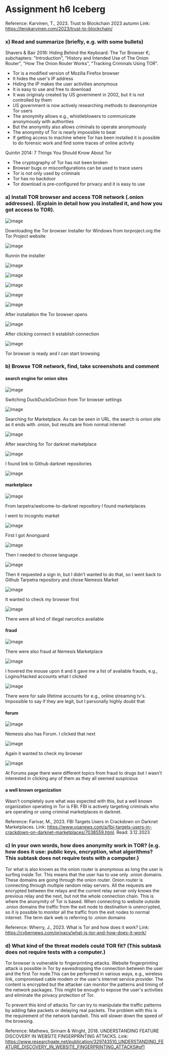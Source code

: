 # Assignment h6 Iceberg

Reference: Karvinen, T., 2023. Trust to Blockchain 2023 autumn Link: https://terokarvinen.com/2023/trust-to-blockchain/

### x) Read and summarize (briefly, e.g. with some bullets)

Shavers & Bair 2016: Hiding Behind the Keyboard: The Tor Browser €; subchapters: "Introduction", "History and Intended Use of The Onion Router", "How The Onion Router Works", "Tracking Criminals Using TOR".

-  Tor is a modified version of Mozilla  Firefox browser
-  It hides the user's IP address
-  Hiding the IP makes the user activities anonymous
-  It is easy to use and free to download
-  It was originaly created by US government in 2002, but it is not controlled by them
-  US government is now actively researching methods to deanonymize Tor users
-  The anonymity allows e.g., whistleblowers to communicate anonymously with authorities
-  But the anonymity also allows criminals to operate anonymously
-  The anonymity of Tor is nearly impossible to beat
-  If getting access to machine where Tor has been installed it is possible to do forensic work and find some traces of online activity

Quintin 2014: 7 Things You Should Know About Tor

- The cryptography of Tor has not been broken
- Browser bugs or misconfigurations can be used to trace users
- Tor is not only used by criminals
- Tor has no backdoor
- Tor download is pre-configured for privacy and it is easy to use

### a) Install TOR browser and access TOR network (.onion addresses). (Explain in detail how you installed it, and how you got access to TOR).

![image](https://github.com/a1600795/Trust2BlockChain/assets/149095048/f1b26d8a-e817-479f-9edb-aa684fb7e380)

Downloading the Tor browser installer for Windows from torproject.org the Tor Project website

![image](https://github.com/a1600795/Trust2BlockChain/assets/149095048/8491710a-2085-4aca-9ef5-1d8cdff6cdcc)

Runnin the installer

![image](https://github.com/a1600795/Trust2BlockChain/assets/149095048/070d3bd0-4ebc-4593-a9eb-f0214b32af75)

![image](https://github.com/a1600795/Trust2BlockChain/assets/149095048/4c4fad71-421e-463a-a003-9613b08ecea5)

![image](https://github.com/a1600795/Trust2BlockChain/assets/149095048/ec65f1da-e5a2-4950-a105-f9617ecce7a5)

![image](https://github.com/a1600795/Trust2BlockChain/assets/149095048/11cfc49e-af61-4f72-b97b-111eb4b3fe3d)

![image](https://github.com/a1600795/Trust2BlockChain/assets/149095048/e1127a8c-7355-46d4-8bff-82679e55c361)

After installation the Tor browser opens

![image](https://github.com/a1600795/Trust2BlockChain/assets/149095048/5b4a3293-32fc-4bc0-b351-012d4fb48c2c)

After clicking connect it establish connection

![image](https://github.com/a1600795/Trust2BlockChain/assets/149095048/8d48534d-e77c-4fac-80f4-003a236850b8)

Tor browser is ready and I can start browsing


### b) Browse TOR network, find, take screenshots and comment

#### search engine for onion sites

![image](https://github.com/a1600795/Trust2BlockChain/assets/149095048/88108c9c-aead-4c5e-9e80-8b69a0366e42)

Switching DuckDuckGoOnion from Tor browser settings

![image](https://github.com/a1600795/Trust2BlockChain/assets/149095048/f174b192-3f98-43f5-94a2-2e7a6d38bfa4)

Searching for Marketplace. As can be seen in URL. the search is onion site as it ends with .onion, but results are from normal internet

![image](https://github.com/a1600795/Trust2BlockChain/assets/149095048/25287b44-664e-432f-89d9-5a55abe5fdfe)

After searching for Tor darknet marketplace

![image](https://github.com/a1600795/Trust2BlockChain/assets/149095048/586a7b29-e0bc-4f08-abb4-80c228d73c53)

I found link to Github darknet repositories

![image](https://github.com/a1600795/Trust2BlockChain/assets/149095048/d1478770-d16d-43c1-a32d-2874581450fd)

#### marketplace

![image](https://github.com/a1600795/Trust2BlockChain/assets/149095048/bb69ff8c-0c24-4019-b10d-6819425f2a1b)

From tarpetra/welcome-to-darknet repository I found marketplaces

I went to incognito market

![image](https://github.com/a1600795/Trust2BlockChain/assets/149095048/cfb1a770-26d7-4bd7-8b3c-dbe38782c775)

First I got Anonguard

![image](https://github.com/a1600795/Trust2BlockChain/assets/149095048/42415726-b129-4b04-83ef-8dee6744bf89)

Then I needed to choose language

![image](https://github.com/a1600795/Trust2BlockChain/assets/149095048/e9bbb62c-df64-48db-8501-ed8817de802a)

Then it requested a sign in, but I didn't wanted to do that, so I went back to Github Tarpetra repository and chose Nemesis Market

![image](https://github.com/a1600795/Trust2BlockChain/assets/149095048/de8e145d-8f46-4e3a-8983-bb19f004d85f)

It wanted to check my browser first

![image](https://github.com/a1600795/Trust2BlockChain/assets/149095048/6c337bcf-8e33-45b8-9004-bf5ae6d3274b)

There were all kind of illegal narcotics available

#### fraud

![image](https://github.com/a1600795/Trust2BlockChain/assets/149095048/092ac159-d872-42fc-9d10-2f0a6ecfabd4)

There were also fraud at Nemesis Marketplace

![image](https://github.com/a1600795/Trust2BlockChain/assets/149095048/a29caf50-2749-46c4-92f3-343ef81a1852)

I hovered the mouse upon it and it gave me a list of available frauds, e.g., Logins/Hacked accounts what I clicked

![image](https://github.com/a1600795/Trust2BlockChain/assets/149095048/58bd7214-6c68-4b0c-87c1-980a7e1071df)

There were for sale lifetime accounts for e.g., online streaming tv's. Impossible to say if they are legit, but I personally highly doubt that

#### forum

![image](https://github.com/a1600795/Trust2BlockChain/assets/149095048/2c8d3c6d-c0e7-4854-89ab-629673b12b6c)

Nemesis also has Forum. I clicked that next

![image](https://github.com/a1600795/Trust2BlockChain/assets/149095048/81d74252-8b45-4a85-ac47-bd05fdf9c299)

Again it wanted to check my browser

![image](https://github.com/a1600795/Trust2BlockChain/assets/149095048/34f1714b-4097-4e6e-9d19-a8d4b8c8cdc6)

At Forums page there were different topics from fraud to drugs but I wasn't interested in clicking any of them as they all seemed suspicious

#### a well known organization

Wasn't completely sure what was expected with this, but a well known organization operating in Tor is FBI. FBI is actively targeting criminals who are operating or using criminal marketplaces in darknet. 

Reference: Farivar, M., 2023. FBI Targets Users in Crackdown on Darknet Marketplaces. Link: https://www.voanews.com/a/fbi-targets-users-in-crackdown-on-darknet-marketplaces/7038559.html. Read: 3.12.2023


### c) In your own words, how does anonymity work in TOR? (e.g. how does it use: public keys, encryption, what algorithms? This subtask does not require tests with a computer.) 

Tor what is also known as the onion router is anonymous as long the user is surfing inside Tor. This means that the user has to use only .onion domains. These domains are going through the onion router. Onion router is connecting through multiple random relay servers. All the requests are encrypted between the relays and the current relay server only knows the previous relay and the next, but not the whole connection chain. This is where the anonymity of Tor is based. When connecting to website outside .onion domains the traffic from the exit node to destination is unencrypted, so it is possible to monitor all the traffic from the exit nodes to normal internet. The term dark web is referring to .onion domains 

Reference: Wherry, J., 2023. What is Tor and how does it work? Link: https://cybernews.com/privacy/what-is-tor-and-how-does-it-work/

### d) What kind of the threat models could TOR fit? (This subtask does not require tests with a computer.) 

Tor browser is vulnerable to fingerprinting attacks. Website fingerprinting attack is possible in Tor by eavesdropping the connection between the user and the first Tor node.This can be performed in various ways, e.g., wireless link, compromised cable modem or the user's internet service provider. The content is encrypted but the attacker can monitor the patterns and timing of the network packages. This might be enough to expose the user's activities and eliminate the privacy protection of Tor.

To prevent this kind of attacks Tor can try to manipulate the traffic patterns by adding fake packets or delaying real packets. The problem with this is the requirement of the network bandwit. This will slower down the speed of the browsing.

Reference: Mathews, Sirinam & Wright, 2018. UNDERSTANDING FEATURE DISCOVERY IN WEBSITE FINGERPRINTING ATTACKS. Link: https://www.researchgate.net/publication/329743510_UNDERSTANDING_FEATURE_DISCOVERY_IN_WEBSITE_FINGERPRINTING_ATTACKS#pf1
